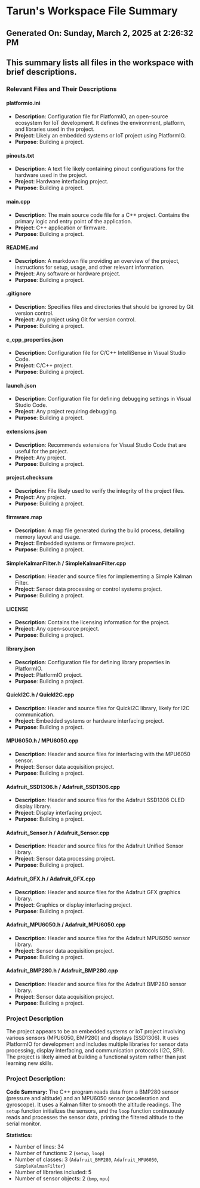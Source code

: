 # Tarun's Workspace File Summary
## Generated On: Sunday, March 2, 2025 at 2:26:32 PM
This summary lists all files in the workspace with brief descriptions.
---
### Relevant Files and Their Descriptions

#### platformio.ini
- **Description**: Configuration file for PlatformIO, an open-source ecosystem for IoT development. It defines the environment, platform, and libraries used in the project.
- **Project**: Likely an embedded systems or IoT project using PlatformIO.
- **Purpose**: Building a project.

#### pinouts.txt
- **Description**: A text file likely containing pinout configurations for the hardware used in the project.
- **Project**: Hardware interfacing project.
- **Purpose**: Building a project.

#### main.cpp
- **Description**: The main source code file for a C++ project. Contains the primary logic and entry point of the application.
- **Project**: C++ application or firmware.
- **Purpose**: Building a project.

#### README.md
- **Description**: A markdown file providing an overview of the project, instructions for setup, usage, and other relevant information.
- **Project**: Any software or hardware project.
- **Purpose**: Building a project.

#### .gitignore
- **Description**: Specifies files and directories that should be ignored by Git version control.
- **Project**: Any project using Git for version control.
- **Purpose**: Building a project.

#### c_cpp_properties.json
- **Description**: Configuration file for C/C++ IntelliSense in Visual Studio Code.
- **Project**: C/C++ project.
- **Purpose**: Building a project.

#### launch.json
- **Description**: Configuration file for defining debugging settings in Visual Studio Code.
- **Project**: Any project requiring debugging.
- **Purpose**: Building a project.

#### extensions.json
- **Description**: Recommends extensions for Visual Studio Code that are useful for the project.
- **Project**: Any project.
- **Purpose**: Building a project.

#### project.checksum
- **Description**: File likely used to verify the integrity of the project files.
- **Project**: Any project.
- **Purpose**: Building a project.

#### firmware.map
- **Description**: A map file generated during the build process, detailing memory layout and usage.
- **Project**: Embedded systems or firmware project.
- **Purpose**: Building a project.

#### SimpleKalmanFilter.h / SimpleKalmanFilter.cpp
- **Description**: Header and source files for implementing a Simple Kalman Filter.
- **Project**: Sensor data processing or control systems project.
- **Purpose**: Building a project.

#### LICENSE
- **Description**: Contains the licensing information for the project.
- **Project**: Any open-source project.
- **Purpose**: Building a project.

#### library.json
- **Description**: Configuration file for defining library properties in PlatformIO.
- **Project**: PlatformIO project.
- **Purpose**: Building a project.

#### QuickI2C.h / QuickI2C.cpp
- **Description**: Header and source files for QuickI2C library, likely for I2C communication.
- **Project**: Embedded systems or hardware interfacing project.
- **Purpose**: Building a project.

#### MPU6050.h / MPU6050.cpp
- **Description**: Header and source files for interfacing with the MPU6050 sensor.
- **Project**: Sensor data acquisition project.
- **Purpose**: Building a project.

#### Adafruit_SSD1306.h / Adafruit_SSD1306.cpp
- **Description**: Header and source files for the Adafruit SSD1306 OLED display library.
- **Project**: Display interfacing project.
- **Purpose**: Building a project.

#### Adafruit_Sensor.h / Adafruit_Sensor.cpp
- **Description**: Header and source files for the Adafruit Unified Sensor library.
- **Project**: Sensor data processing project.
- **Purpose**: Building a project.

#### Adafruit_GFX.h / Adafruit_GFX.cpp
- **Description**: Header and source files for the Adafruit GFX graphics library.
- **Project**: Graphics or display interfacing project.
- **Purpose**: Building a project.

#### Adafruit_MPU6050.h / Adafruit_MPU6050.cpp
- **Description**: Header and source files for the Adafruit MPU6050 sensor library.
- **Project**: Sensor data acquisition project.
- **Purpose**: Building a project.

#### Adafruit_BMP280.h / Adafruit_BMP280.cpp
- **Description**: Header and source files for the Adafruit BMP280 sensor library.
- **Project**: Sensor data acquisition project.
- **Purpose**: Building a project.

### Project Description
The project appears to be an embedded systems or IoT project involving various sensors (MPU6050, BMP280) and displays (SSD1306). It uses PlatformIO for development and includes multiple libraries for sensor data processing, display interfacing, and communication protocols (I2C, SPI). The project is likely aimed at building a functional system rather than just learning new skills. 
### Project Description:
 **Code Summary:**
The C++ program reads data from a BMP280 sensor (pressure and altitude) and an MPU6050 sensor (acceleration and gyroscope). It uses a Kalman filter to smooth the altitude readings. The `setup` function initializes the sensors, and the `loop` function continuously reads and processes the sensor data, printing the filtered altitude to the serial monitor.

**Statistics:**
- Number of lines: 34
- Number of functions: 2 (`setup`, `loop`)
- Number of classes: 3 (`Adafruit_BMP280`, `Adafruit_MPU6050`, `SimpleKalmanFilter`)
- Number of libraries included: 5
- Number of sensor objects: 2 (`bmp`, `mpu`)

